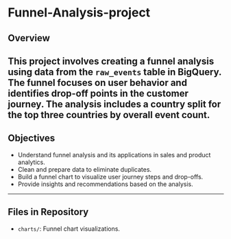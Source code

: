# Funnel-Analysis-project

## Overview
This project involves creating a funnel analysis using data from the `raw_events` table in BigQuery. The funnel focuses on user behavior and identifies drop-off points in the customer journey. The analysis includes a country split for the top three countries by overall event count.
---

## Objectives
- Understand funnel analysis and its applications in sales and product analytics.
- Clean and prepare data to eliminate duplicates.
- Build a funnel chart to visualize user journey steps and drop-offs.
- Provide insights and recommendations based on the analysis.

---

## Files in Repository
- `charts/`: Funnel chart visualizations.


